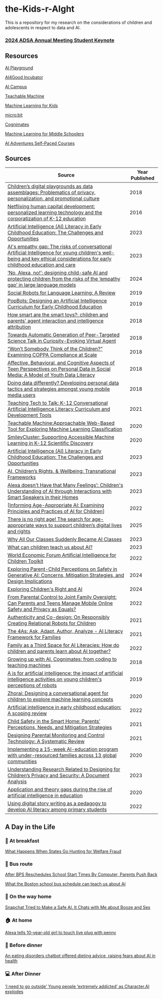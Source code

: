 # the-Kids-r-AIght
This is a repository for my research on the considerations of children and adolescents in respect to data and AI.

### [2024 ADSA Annual Meeting Student Keynote](https://youtu.be/hRybI5FjdDw?si=WGpXzgE4U4DFkE9f)

## Resources

[AI Playground](http://aiplayground.me/)

[AI4Good Incubator](https://www.teensinai.com/ai4good-incubator/)

[AI Campus](https://ki-campus.org/)

[Teachable Machine](teachablemachine.withgoogle.com)

[Machine Learning for Kids](https://machinelearningforkids.co.uk)

[micro:bit](https://microbit.org/)

[Cognimates](http://cognimates.me/)

[Machine Learning for Middle Schoolers](https://writings.stephenwolfram.com/2017/05/machine-learning-for-middle-schoolers/)

[AI Adventures Self-Paced Courses](https://www.teensinai.com/courses/)

## Sources

|  Source  |  Year Published  |
|----------|------------------|
|  [Children’s digital playgrounds as data assemblages: Problematics of privacy, personalization, and promotional culture](https://journals.sagepub.com/doi/10.1177/2053951718805214)  |  2018  |
|  [Netflixing human capital development: personalized learning technology and the corporatization of K-12 education](https://www.tandfonline.com/doi/full/10.1080/02680939.2015.1132774)  | 2016  |
|  [Artificial Intelligence (AI) Literacy in Early Childhood Education: The Challenges and Opportunities](https://www.sciencedirect.com/science/article/pii/S2666920X23000036)  | 2023  |
|  [AI's empathy gap: The risks of conversational Artificial Intelligence for young children's well-being and key ethical considerations for early childhood education and care](https://journals.sagepub.com/doi/10.1177/14639491231206004)  |  2023  |
|  [‘No, Alexa, no!’: designing child-safe AI and protecting children from the risks of the ‘empathy gap’ in large language models](https://doi.org/10.1080/17439884.2024.2367052)  |  2024  |
|  [Social Robots for Language Learning: A Review](https://journals.sagepub.com/doi/pdf/10.3102/0034654318821286)  |  2019  |
|  [PopBots: Designing an Artificial Intelligence Curriculum for Early Childhood Education ](https://ojs.aaai.org/index.php/AAAI/article/view/5040)  |  2019  |
|  [How smart are the smart toys?: children and parents' agent interaction and intelligence attribution](https://dl.acm.org/doi/10.1145/3202185.3202741)  |  2018  |
|  [Towards Automatic Generation of Peer-Targeted Science Talk in Curiosity-Evoking Virtual Agent](https://dl.acm.org/doi/10.1145/3267851.3267894)  |  2018  |
|  [“Won’t Somebody Think of the Children?” Examining COPPA Compliance at Scale](https://www.researchgate.net/publication/324864696_Won't_Somebody_Think_of_the_Children_Examining_COPPA_Compliance_at_Scale)  |  2018  |
|  [Affective, Behavioral, and Cognitive Aspects of Teen Perspectives on Personal Data in Social Media: A Model of Youth Data Literacy](https://www.researchgate.net/publication/323754604_Affective_Behavioral_and_Cognitive_Aspects_of_Teen_Perspectives_on_Personal_Data_in_Social_Media_A_Model_of_Youth_Data_Literacy)  |  2018  |
|  [Doing data differently? Developing personal data tactics and strategies amongst young mobile media users](https://www.researchgate.net/publication/323788032_Doing_data_differently_Developing_personal_data_tactics_and_strategies_amongst_young_mobile_media_users)  |  2018  |
|  [Teaching Tech to Talk: K-12 Conversational Artificial Intelligence Literacy Curriculum and Development Tools](https://ojs.aaai.org/index.php/AAAI/article/view/17844)  |  2021  | 
|  [Teachable Machine:Approachable Web-Based Tool for Exploring Machine Learning Classification](https://nourahowell.com/static/pdf/2020_CHI_LBW_Teachable_Machine.pdf)  |  2020  |
|  [SmileyCluster: Supporting Accessible Machine Learning in K-12 Scientific Discovery](https://zhenbai.io/wp-content/uploads/2020/11/SmileyCluster_IDC20.pdf)  |  2020  |
|  [Artificial Intelligence (AI) Literacy in Early Childhood Education: The Challenges and Opportunities](https://www.sciencedirect.com/science/article/pii/S2666920X23000036?via%3Dihub)  |  2023  |
|  [AI, Children’s Rights, & Wellbeing: Transnational Frameworks](https://www.turing.ac.uk/sites/default/files/2023-12/ai-childrens_rights-_wellbeing-transnational_frameworks_report.pdf)  |  2023  |
|  [Alexa doesn't Have that Many Feelings’: Children's Understanding of AI through Interactions with Smart Speakers in their Homes](https://www.sciencedirect.com/science/article/pii/S2666920X23000553)  |  2023  |
|  [[Informing Age-Appropriate AI: Examining Principles and Practices of AI for Children](https://www.researchgate.net/publication/360331424_Informing_Age-Appropriate_AI_Examining_Principles_and_Practices_of_AI_for_Children)]  |  2022  |
|  [There is no right age! The search for age-appropriate ways to support children’s digital lives and rights](https://www.tandfonline.com/doi/full/10.1080/17482798.2024.2435015?src=)  |  2025  |
|  [Why All Our Classes Suddenly Became AI Classes](https://hbsp.harvard.edu/inspiring-minds/why-all-our-classes-suddenly-became-ai-classes?cid=email%7Cmarketo%7C2023-02-13-ai-in-the-classroom%7C20537180%7Cthemed-broadcast%7Cnon-ug%7Cvarious%7Cfeb2023&acctID=19482496&mkt_tok=ODU1LUFUWi0yOTQAAAGJ6aG_5j2fTfPtGS0kaafUQNVo9_im3RrfDp3PJY44jdhh8zeS4JeF37bwnMmQ2TAjHTd4nWY9NMTsAnNjlr9UAA-_UmAHhF31k3QaeN0kKtk)  |  2023  |
|  [What can children teach us about AI?](https://www.turing.ac.uk/blog/what-can-children-teach-us-about-ai)  |  2023  |
|  [World Economic Forum Artificial Intelligence for Children Toolkit](https://www3.weforum.org/docs/WEF_Artificial_Intelligence_for_Children_2022.pdf)  |  2022  |
|  [Exploring Parent-Child Perceptions on Safety in Generative AI: Concerns, Mitigation Strategies, and Design Implications](https://arxiv.org/pdf/2406.10461)  |  2024  |
|  [Exploring Children's Right and AI](https://www.childrensparliament.org.uk/our-work/exploring-childrens-rights-and-ai/)  |  2024  |
|  [From Parental Control to Joint Family Oversight: Can Parents and Teens Manage Mobile Online Safety and Privacy as Equals?](https://www.researchgate.net/publication/361809006_From_Parental_Control_to_Joint_Family_Oversight_Can_Parents_and_Teens_Manage_Mobile_Online_Safety_and_Privacy_as_Equals)  |  2022  |
|  [Authenticity and Co-design: On Responsibly Creating Relational Robots for Children](https://wip.mitpress.mit.edu/pub/authenticity-and-co-design/release/1)  |  2021  |
|  [The 4As: Ask, Adapt, Author, Analyze - AI Literacy Framework for Families](https://wip.mitpress.mit.edu/pub/the-4as/release/1)  |  2021  |
|  [Family as a Third Space for AI Literacies: How do children and parents learn about AI together?](https://dl.acm.org/doi/abs/10.1145/3491102.3502031)  |  2022  |
|  [Growing up with AI. Cognimates: from coding to teaching machines](https://www.media.mit.edu/publications/growing-up-with-ai/)  |  2018  |
|  [A is for artificial intelligence: the impact of artificial intelligence activities on young children's perceptions of robots](https://dl.acm.org/doi/pdf/10.1145/3290605.3300677)  |  2019  |
|  [Zhorai: Designing a conversational agent for children to explore machine learning concepts](https://ojs.aaai.org/index.php/AAAI/article/view/7061)  |  2020  |
|  [Artificial intelligence in early childhood education: A scoping review](https://www.sciencedirect.com/science/article/pii/S2666920X22000042)  |  2022  |
|  [Child Safety in the Smart Home: Parents’ Perceptions, Needs, and Mitigation Strategies](https://dl.acm.org/doi/pdf/10.1145/3479858)  |  2021  |
|  [Designing Parental Monitoring and Control Technology: A Systematic Review](https://web.lums.edu.pk/~mobin/publications/2021/parentalmonitoring-INTERACT21.pdf)  |  2021  |
|  [Implementing a 15-week AI-education program with under-resourced families across 13 global communities](https://www.researchgate.net/publication/343096901_Implementing_a_15-week_AI-education_program_with_under-resourced_families_across_13_global_communities)  |  2020  |
|  [Understanding Research Related to Designing for Children’s Privacy and Security: A Document Analysis](https://dl.acm.org/doi/pdf/10.1145/3585088.3589375)  |  2023  |
|  [Application and theory gaps during the rise of artificial intelligence in education](https://www.sciencedirect.com/science/article/pii/S2666920X20300023)  |  2020  |
|  [Using digital story writing as a pedagogy to develop AI literacy among primary students](https://www.sciencedirect.com/science/article/pii/S2666920X22000091)  |  2022  |

## A Day in the Life

### :doughnut: At breakfast

[What Happens When States Go Hunting for Welfare Fraud](https://stateline.org/2017/05/24/what-happens-when-states-go-hunting-for-welfare-fraud/)

### 🚏 Bus route

[After BPS Reschedules School Start Times By Computer, Parents Push Back](https://www.wbur.org/news/2017/12/09/bps-reschedules-start-times-parents-push-back)

[What the Boston school bus schedule can teach us about AI](https://www.media.mit.edu/articles/what-the-boston-school-bus-schedule-can-teach-us-about-ai/)

### 🚌 On the way home

[Snapchat Tried to Make a Safe AI. It Chats with Me about Booze and Sex](https://www.washingtonpost.com/technology/2023/03/14/snapchat-myai/)

### 🏠 At home

[Alexa tells 10-year-old girl to touch live plug with penny](https://www.bbc.com/news/technology-59810383)

### 🍛 Before dinner

[An eating disorders chatbot offered dieting advice, raising fears about AI in health](https://www.npr.org/sections/health-shots/2023/06/08/1180838096/an-eating-disorders-chatbot-offered-dieting-advice-raising-fears-about-ai-in-hea)

### 💻 After Dinner

[‘I need to go outside’ Young people ‘extremely addicted’ as Character.AI explodes](https://www.news.com.au/technology/online/internet/i-need-to-go-outside-young-people-extremely-addicted-as-characterai-explodes/news-story/5780991c61455c680f34b25d5847a341)


